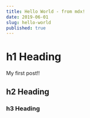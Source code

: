 ```yaml
---
title: Hello World - from mdx!
date: 2019-06-01
slug: hello-world
published: true
---
```


# h1 Heading

My first post!!

## h2 Heading

### h3 Heading
